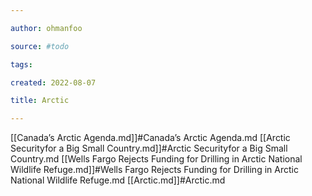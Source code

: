 ```yaml
---

author: ohmanfoo

source: #todo

tags: 

created: 2022-08-07

title: Arctic

---
```

[[Canada’s Arctic Agenda.md]]#Canada’s Arctic Agenda.md
[[Arctic Securityfor a Big Small Country.md]]#Arctic Securityfor a Big Small Country.md
[[Wells Fargo Rejects Funding for Drilling in Arctic National Wildlife Refuge.md]]#Wells Fargo Rejects Funding for Drilling in Arctic National Wildlife Refuge.md
[[Arctic.md]]#Arctic.md